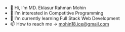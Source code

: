 - 👋 Hi, I’m MD. Eklasur Rahman Mohin
- 👀 I’m interested in Competitive Programming
- 🌱 I’m currently learning Full Stack Web Development
- 📫 How to reach me -> mohin18.ice@gmail.com
